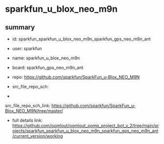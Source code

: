 # sparkfun_u_blox_neo_m9n
 
## summary 
* id: sparkfun_sparkfun_u_blox_neo_m9n_sparkfun_gps_neo_m9n_ant
* user: sparkfun
* name: sparkfun_u_blox_neo_m9n
* board: sparkfun_gps_neo_m9n_ant
* repo: https://github.com/sparkfun/SparkFun_u-Blox_NEO_M9N



* src_file_repo_sch: 
*
 src_file_repo_sch_link: https://github.com/sparkfun/SparkFun_u-Blox_NEO_M9N/tree/master/
* full details link: https://github.com/oomlout/oomlout_oomp_project_bot_v_2/tree/main/projects/sparkfun_sparkfun_u_blox_neo_m9n_sparkfun_gps_neo_m9n_ant/current_version/working  






